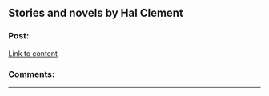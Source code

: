 ## Stories and novels by Hal Clement

### Post:

[Link to content](https://en.wikipedia.org/wiki/Hal_Clement)

### Comments:

---

